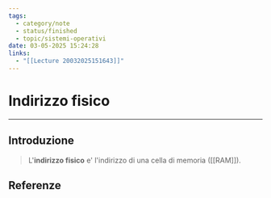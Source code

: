 ```yaml
---
tags:
  - category/note
  - status/finished
  - topic/sistemi-operativi
date: 03-05-2025 15:24:28
links:
  - "[[Lecture 20032025151643]]"
---
```

# Indirizzo fisico
---
## Introduzione
> L'**indirizzo fisico** e' l'indirizzo di una cella di memoria ([[RAM]]).

## Referenze